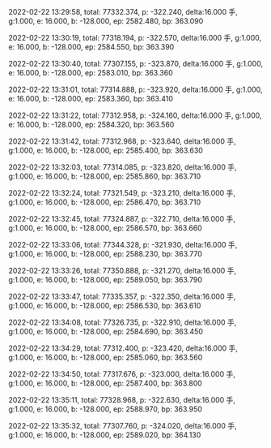 2022-02-22 13:29:58, total: 77332.374, p: -322.240, delta:16.000 手, g:1.000, e: 16.000, b: -128.000, ep: 2582.480, bp: 363.090

2022-02-22 13:30:19, total: 77318.194, p: -322.570, delta:16.000 手, g:1.000, e: 16.000, b: -128.000, ep: 2584.550, bp: 363.390

2022-02-22 13:30:40, total: 77307.155, p: -323.870, delta:16.000 手, g:1.000, e: 16.000, b: -128.000, ep: 2583.010, bp: 363.360

2022-02-22 13:31:01, total: 77314.888, p: -323.920, delta:16.000 手, g:1.000, e: 16.000, b: -128.000, ep: 2583.360, bp: 363.410

2022-02-22 13:31:22, total: 77312.958, p: -324.160, delta:16.000 手, g:1.000, e: 16.000, b: -128.000, ep: 2584.320, bp: 363.560

2022-02-22 13:31:42, total: 77312.968, p: -323.640, delta:16.000 手, g:1.000, e: 16.000, b: -128.000, ep: 2585.400, bp: 363.630

2022-02-22 13:32:03, total: 77314.085, p: -323.820, delta:16.000 手, g:1.000, e: 16.000, b: -128.000, ep: 2585.860, bp: 363.710

2022-02-22 13:32:24, total: 77321.549, p: -323.210, delta:16.000 手, g:1.000, e: 16.000, b: -128.000, ep: 2586.470, bp: 363.710

2022-02-22 13:32:45, total: 77324.887, p: -322.710, delta:16.000 手, g:1.000, e: 16.000, b: -128.000, ep: 2586.570, bp: 363.660

2022-02-22 13:33:06, total: 77344.328, p: -321.930, delta:16.000 手, g:1.000, e: 16.000, b: -128.000, ep: 2588.230, bp: 363.770

2022-02-22 13:33:26, total: 77350.888, p: -321.270, delta:16.000 手, g:1.000, e: 16.000, b: -128.000, ep: 2589.050, bp: 363.790

2022-02-22 13:33:47, total: 77335.357, p: -322.350, delta:16.000 手, g:1.000, e: 16.000, b: -128.000, ep: 2586.530, bp: 363.610

2022-02-22 13:34:08, total: 77326.735, p: -322.910, delta:16.000 手, g:1.000, e: 16.000, b: -128.000, ep: 2584.690, bp: 363.450

2022-02-22 13:34:29, total: 77312.400, p: -323.420, delta:16.000 手, g:1.000, e: 16.000, b: -128.000, ep: 2585.060, bp: 363.560

2022-02-22 13:34:50, total: 77317.676, p: -323.000, delta:16.000 手, g:1.000, e: 16.000, b: -128.000, ep: 2587.400, bp: 363.800

2022-02-22 13:35:11, total: 77328.968, p: -322.630, delta:16.000 手, g:1.000, e: 16.000, b: -128.000, ep: 2588.970, bp: 363.950

2022-02-22 13:35:32, total: 77307.760, p: -324.020, delta:16.000 手, g:1.000, e: 16.000, b: -128.000, ep: 2589.020, bp: 364.130